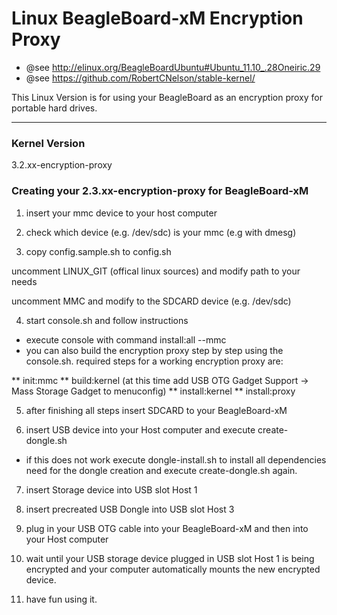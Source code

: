 Linux BeagleBoard-xM Encryption Proxy
=====================================

* @see http://elinux.org/BeagleBoardUbuntu#Ubuntu_11.10_.28Oneiric.29
* @see https://github.com/RobertCNelson/stable-kernel/

This Linux Version is for using your BeagleBoard as an encryption proxy for portable hard drives.

----------------------
### Kernel Version

3.2.xx-encryption-proxy


### Creating your 2.3.xx-encryption-proxy for BeagleBoard-xM


1. insert your mmc device to your host computer

2. check which device (e.g. /dev/sdc) is your mmc (e.g with dmesg)

3. copy config.sample.sh to config.sh

uncomment LINUX_GIT (offical linux sources) and modify path to your needs

uncomment MMC and modify to the SDCARD device (e.g. /dev/sdc)

4. start console.sh and follow instructions

* execute console with command install:all --mmc <device>
* you can also build the encryption proxy step by step using the console.sh. required steps for a working encryption proxy are:

** init:mmc
** build:kernel (at this time add USB OTG Gadget Support -> Mass Storage Gadget to menuconfig)
** install:kernel
** install:proxy

5. after finishing all steps insert SDCARD to your BeagleBoard-xM

6. insert USB device into your Host computer and execute create-dongle.sh

* if this does not work execute dongle-install.sh to install all dependencies need for the dongle creation and execute create-dongle.sh again. 

7. insert Storage device into USB slot Host 1

8. insert precreated USB Dongle into USB slot Host 3

9. plug in your USB OTG cable into your BeagleBoard-xM and then into your Host computer

10. wait until your USB storage device plugged in USB slot Host 1 is being encrypted and your computer automatically mounts the new encrypted device.

11. have fun using it.

